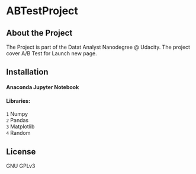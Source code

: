 # ABTestProject

## About the Project 
The Project is part of the Datat Analyst Nanodegree @ Udacity. The project cover A/B Test for Launch new page.

## Installation 
#### Anaconda Jupyter Notebook 

#### Libraries: <br/>
`1` Numpy <br/>
`2` Pandas <br/>
`3` Matplotlib <br/>
`4` Random
 
 ## License
 GNU GPLv3
